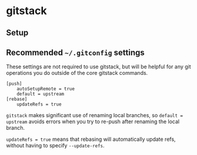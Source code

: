 # gitstack

## Setup

## Recommended `~/.gitconfig` settings

These settings are not required to use gitstack, but will be helpful for any git operations you do outside of the core gitstack commands.

```
[push]
    autoSetupRemote = true
    default = upstream
[rebase]
    updateRefs = true
```

`gitstack` makes significant use of renaming local branches, so `default = upstream` avoids errors when you try to re-push after renaming the local branch.

`updateRefs = true` means that rebasing will automatically update refs, without having to specify `--update-refs`.
